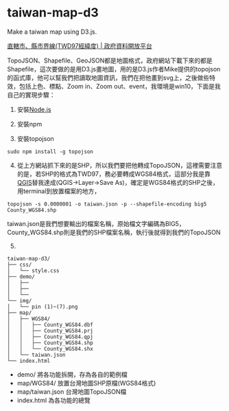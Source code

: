 # taiwan-map-d3
Make a taiwan map using D3.js.

[直轄市、縣市界線(TWD97經緯度) | 政府資料開放平台](http://data.gov.tw/node/7442)

TopoJSON、Shapefile、GeoJSON都是地圖格式，政府網站下載下來的都是Shapefile，這次要做的是用D3.js畫地圖，用的是D3.js作者Mike提供的topojson的函式庫，他可以幫我們把讀取地圖資訊，我們在把他畫到svg上，之後做些特效，包括上色、標點、Zoom in、Zoom out、event，我環境是win10，下面是我自己的實現步驟：

1. 安裝[Node.js](https://nodejs.org/en/)

2. 安裝npm

3. 安裝topojson
```
sudo npm install -g topojson
```
  
4. 從上方網站抓下來的是SHP，所以我們要把他轉成TopoJSON，這裡需要注意的是，若SHP的格式為TWD97，務必要轉成WGS84格式，這部分我是靠[QGIS](http://www.qgis.org/en/site/)替我達成(QGIS->Layer->Save As)，確定是WGS84格式的SHP之後，用terminal到放置檔案的地方，
```
topojson -s 0.0000001 -o taiwan.json -p --shapefile-encoding big5 County_WGS84.shp
```
taiwan.json是我們想要輸出的檔案名稱，原始檔文字編碼為BIG5，County_WGS84.shp則是我們的SHP檔案名稱，執行後就得到我們的TopoJSON

5. 
```
taiwan-map-d3/
├── css/
│   └── style.css
├── demo/
│   ├── 
│   ├── 
│   └── 
└── img/
│   └── pin (1)~(7).png
├── map/
│   ├── WGS84/
│   │   ├── County_WGS84.dbf
│   │   ├── County_WGS84.prj
│   │   ├── County_WGS84.qpj
│   │   ├── County_WGS84.shp
│   │   └── County_WGS84.shx
│   └── taiwan.json
└── index.html
```
* demo/ 將各功能拆開，存為各自的範例檔
* map/WGS84/ 放置台灣地圖SHP原檔(WGS84格式)
* map/taiwan.json 台灣地圖TopoJSON檔
* index.html 為各功能的總覽












